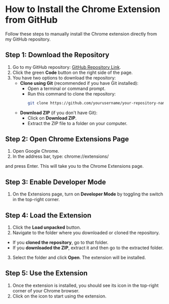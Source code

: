# How to Install the Chrome Extension from GitHub

Follow these steps to manually install the Chrome extension directly from my GitHub repository.

## Step 1: Download the Repository

1. Go to my GitHub repository: [GitHub Repository Link](https://github.com/yourusername/your-repository-name).
2. Click the green **Code** button on the right side of the page.
3. You have two options to download the repository:
   - **Clone using Git** (recommended if you have Git installed):
     - Open a terminal or command prompt.
     - Run this command to clone the repository:
       ```bash
       git clone https://github.com/yourusername/your-repository-name.git
       ```
   - **Download ZIP** (if you don't have Git):
     - Click on **Download ZIP**.
     - Extract the ZIP file to a folder on your computer.

## Step 2: Open Chrome Extensions Page

1. Open Google Chrome.
2. In the address bar, type: chrome://extensions/

and press Enter. This will take you to the Chrome Extensions page.

## Step 3: Enable Developer Mode

1. On the Extensions page, turn on **Developer Mode** by toggling the switch in the top-right corner.

## Step 4: Load the Extension

1. Click the **Load unpacked** button.
2. Navigate to the folder where you downloaded or cloned the repository.

- If you **cloned the repository**, go to that folder.
- If you **downloaded the ZIP**, extract it and then go to the extracted folder.

3. Select the folder and click **Open**. The extension will be installed.

## Step 5: Use the Extension

1. Once the extension is installed, you should see its icon in the top-right corner of your Chrome browser.
2. Click on the icon to start using the extension.

